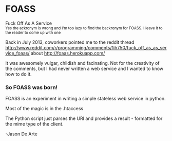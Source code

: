 FOASS
=====

Fuck Off As A Service<br/>
<small>Yes the ackronym is wrong and I'm too lazy to find the backronym for FOASS.  I leave it to the reader to come up with one</small>


Back in July 2013, coworkers pointed me to the reddit thread http://www.reddit.com/r/programming/comments/1ih750/fuck_off_as_as_service_foaas/ about http://foaas.herokuapp.com/

It was awesomely vulgar, childish and facinating.  Not for the creativity of the comments, but I had never written a web service and I wanted to know how to do it.
<h3>So FOASS was born!</h3>

FOASS is an experiment in writing a simple stateless web service in python.

Most of the magic is in the .htaccess

The Python script just parses the URI and provides a result - formatted for the mime type of the client.

-Jason De Arte
